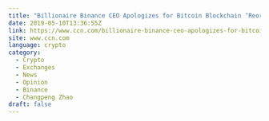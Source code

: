 ```yaml
---
title: "Billionaire Binance CEO Apologizes for Bitcoin Blockchain ‘Reorg’, a Dirty Word"
date: 2019-05-10T13:36:55Z
link: https://www.ccn.com/billionaire-binance-ceo-apologizes-for-bitcoin-blockchain-reorg-a-dirty-word?utm_medium=RSS&utm_source=hune
site: www.ccn.com
language: crypto
category:
  - Crypto
  - Exchanges
  - News
  - Opinion
  - Binance
  - Changpeng Zhao
draft: false
---
```

